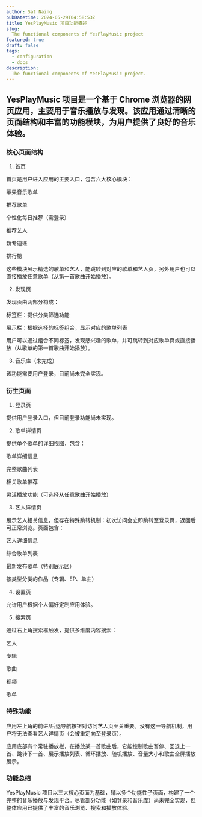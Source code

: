 ```yaml
---
author: Sat Naing
pubDatetime: 2024-05-29T04:58:53Z
title: YesPlayMusic 项目功能概述
slug:
  The functional components of YesPlayMusic project
featured: true
draft: false
tags:
  - configuration
  - docs
description:
  The functional components of YesPlayMusic project.
---
```

## YesPlayMusic 项目是一个基于 Chrome 浏览器的网页应用，主要用于音乐播放与发现。该应用通过清晰的页面结构和丰富的功能模块，为用户提供了良好的音乐体验。

### 核心页面结构

1. 首页

首页是用户进入应用的主要入口，包含六大核心模块：

苹果音乐歌单

推荐歌单

个性化每日推荐（需登录）

推荐艺人

新专速递

排行榜

这些模块展示精选的歌单和艺人，能跳转到对应的歌单和艺人页，另外用户也可以直接播放任意歌单（从第一首歌曲开始播放）。

2. 发现页

发现页由两部分构成：

标签栏：提供分类筛选功能

展示栏：根据选择的标签组合，显示对应的歌单列表

用户可以通过组合不同标签，发现感兴趣的歌单，并可跳转到对应歌单页或直接播放（从歌单的第一首歌曲开始播放）。

3. 音乐库（未完成）

该功能需要用户登录，目前尚未完全实现。

### 衍生页面

1. 登录页

提供用户登录入口，但目前登录功能尚未实现。

2. 歌单详情页

提供单个歌单的详细视图，包含：

歌单详细信息

完整歌曲列表

相关歌单推荐

灵活播放功能（可选择从任意歌曲开始播放）

3. 艺人详情页

展示艺人相关信息，但存在特殊跳转机制：初次访问会立即跳转至登录页，返回后可正常浏览。页面包含：

艺人详细信息

综合歌单列表

最新发布歌单（特别展示区）

按类型分类的作品（专辑、EP、单曲）

4. 设置页
   
允许用户根据个人偏好定制应用体验。

5. 搜索页
   
通过右上角搜索框触发，提供多维度内容搜索：

艺人

专辑

歌曲

视频

歌单

### 特殊功能

应用左上角的前进/后退导航按钮对访问艺人页至关重要。没有这一导航机制，用户将无法查看艺人详情页（会被重定向至登录页）。

应用底部有个常驻播放栏，在播放某一首歌曲后，它能控制歌曲暂停、回退上一首、跳转下一首、展示播放列表、循环播放、随机播放、音量大小和歌曲全屏播放展示。

### 功能总结

YesPlayMusic 项目以三大核心页面为基础，辅以多个功能性子页面，构建了一个完整的音乐播放与发现平台。尽管部分功能（如登录和音乐库）尚未完全实现，但整体应用已提供了丰富的音乐浏览、搜索和播放体验。
